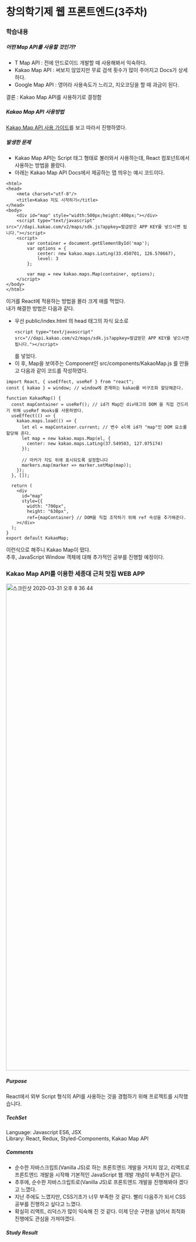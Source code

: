 # 창의학기제 웹 프론트엔드(3주차)

### 학습내용
##### 어떤 Map API를 사용할 것인가?
- T Map API : 전에 안드로이드 개발할 때 사용해봐서 익숙하다.   
- Kakao Map API : 써보지 않았지만 무료 검색 횟수가 많이 주어지고 Docs가 상세하다.   
- Google Map API : 영어라 사용속도가 느리고, 지오코딩을 할 때 과금이 된다.

결론 : Kakao Map API를 사용하기로 결정함

##### Kakao Map API 사용방법
[Kakao Map API 사용 가이드](http://apis.map.kakao.com/web/guide/)를 보고 따라서 진행하였다.   

##### 발생한 문제

- Kakao Map API는 Script 태그 형태로 불러와서 사용하는데, React 컴포넌트에서 사용하는 방법을 몰랐다.   
- 아래는 Kakao Map API Docs에서 제공하는 맵 띄우는 예시 코드이다.
```
<html>
<head>
	<meta charset="utf-8"/>
	<title>Kakao 지도 시작하기</title>
</head>
<body>
	<div id="map" style="width:500px;height:400px;"></div>
	<script type="text/javascript" src="//dapi.kakao.com/v2/maps/sdk.js?appkey=발급받은 APP KEY를 넣으시면 됩니다."></script>
	<script>
		var container = document.getElementById('map');
		var options = {
			center: new kakao.maps.LatLng(33.450701, 126.570667),
			level: 3
		};

		var map = new kakao.maps.Map(container, options);
	</script>
</body>
</html>
```
이거를 React에 적용하는 방법을 몰라 크게 애를 먹었다.   
내가 해결한 방법은 다음과 같다.   
- 우선 public/index.html 의 head 태그의 자식 요소로 
    ```
    <script type="text/javascript" src="//dapi.kakao.com/v2/maps/sdk.js?appkey=발급받은 APP KEY를 넣으시면 됩니다."></script>
    ```
    를 넣었다.
- 이 후, Map을 보여주는 Component인 src/components/KakaoMap.js 를 만들고 다음과 같이 코드를 작성하였다.   
```
import React, { useEffect, useRef } from "react";
const { kakao } = window; // window에 존재하는 kakao를 비구조화 할당해준다.

function KakaoMap() {
  const mapContainer = useRef(); // id가 Map인 div태그의 DOM 을 직접 건드리기 위해 useRef Hooks를 사용하였다.
  useEffect(() => {
    kakao.maps.load(() => {
      let el = mapContainer.current; // 변수 el에 id가 "map"인 DOM 요소를 할당해 준다.
      let map = new kakao.maps.Map(el, {
        center: new kakao.maps.LatLng(37.549503, 127.075174)
      });

      // 마커가 지도 위에 표시되도록 설정합니다
      markers.map(marker => marker.setMap(map));
    });
  }, []);

  return (
    <div
      id="map"
      style={{
        width: "700px",
        height: "630px",
        ref={mapContainer} // DOM을 직접 조작하기 위해 ref 속성을 추가해준다.
    ></div>
  );
}
export default KakaoMap;

```
이런식으로 해주니 Kakao Map이 떴다.   
추후, JavaScript Window 객체에 대해 추가적인 공부를 진행할 예정이다.

### Kakao Map API를 이용한 세종대 근처 맛집 WEB APP

<img width="1330" alt="스크린샷 2020-03-31 오후 8 36 44" src="https://user-images.githubusercontent.com/52201658/78022334-b99fda00-738f-11ea-9ec4-1762e4443d1e.png">


##### Purpose
React에서 외부 Script 형식의 API를 사용하는 것을 경험하기 위해 프로젝트를 시작했습니다.

##### TechSet
Language: Javascript ES6, JSX   
Library: React, Redux, Styled-Components, Kakao Map API 

##### Comments
- 순수한 자바스크립트(Vanilla JS)로 하는 프론트엔드 개발을 거치지 않고, 리액트로 프론트엔드 개발을 시작해 기본적인 JavaScript 웹 개발 개념이 부족한거 같다.   
- 추후에, 순수한 자바스크립트로(Vanilla JS)로 프론트엔드 개발을 진행해봐야 겠다고 느꼈다.   
- 지난 주에도 느꼈지만, CSS기초가 너무 부족한 것 같다. 빨리 다음주가 되서 CSS 공부를 진행하고 싶다고 느꼈다.    
- 확실히 리액트, 리덕스가 많이 익숙해 진 것 같다. 이제 단순 구현을 넘어서 최적화 진행에도 관심을 가져야겠다.   
##### Study Result

